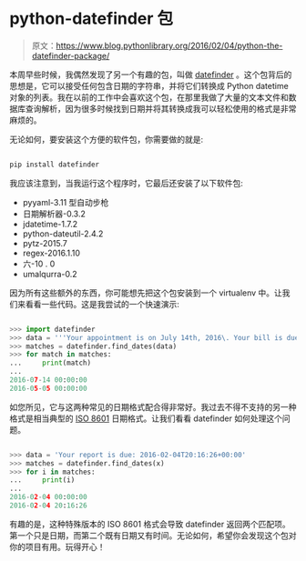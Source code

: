 # python-datefinder 包

> 原文：<https://www.blog.pythonlibrary.org/2016/02/04/python-the-datefinder-package/>

本周早些时候，我偶然发现了另一个有趣的包，叫做 [datefinder](https://github.com/akoumjian/datefinder) 。这个包背后的思想是，它可以接受任何包含日期的字符串，并将它们转换成 Python datetime 对象的列表。我在以前的工作中会喜欢这个包，在那里我做了大量的文本文件和数据库查询解析，因为很多时候找到日期并将其转换成我可以轻松使用的格式是非常麻烦的。

无论如何，要安装这个方便的软件包，你需要做的就是:

```py

pip install datefinder

```

我应该注意到，当我运行这个程序时，它最后还安装了以下软件包:

*   pyyaml-3.11 型自动步枪
*   日期解析器-0.3.2
*   jdatetime-1.7.2
*   python-dateutil-2.4.2
*   pytz-2015.7
*   regex-2016.1.10
*   六-10 . 0
*   umalqurra-0.2

因为所有这些额外的东西，你可能想先把这个包安装到一个 virtualenv 中。让我们来看看一些代码。这是我尝试的一个快速演示:

```py

>>> import datefinder
>>> data = '''Your appointment is on July 14th, 2016\. Your bill is due 05/05/2016'''
>>> matches = datefinder.find_dates(data)
>>> for match in matches:
...     print(match)
... 
2016-07-14 00:00:00
2016-05-05 00:00:00

```

如您所见，它与这两种常见的日期格式配合得非常好。我过去不得不支持的另一种格式是相当典型的 [ISO 8601](https://en.wikipedia.org/wiki/ISO_8601) 日期格式。让我们看看 datefinder 如何处理这个问题。

```py

>>> data = 'Your report is due: 2016-02-04T20:16:26+00:00'
>>> matches = datefinder.find_dates(x)
>>> for i in matches: 
...     print(i)
... 
2016-02-04 00:00:00
2016-02-04 20:16:26

```

有趣的是，这种特殊版本的 ISO 8601 格式会导致 datefinder 返回两个匹配项。第一个只是日期，而第二个既有日期又有时间。无论如何，希望你会发现这个包对你的项目有用。玩得开心！